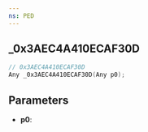 ```yaml
---
ns: PED
---
```

## _0x3AEC4A410ECAF30D

```c
// 0x3AEC4A410ECAF30D
Any _0x3AEC4A410ECAF30D(Any p0);
```

## Parameters
* **p0**:
